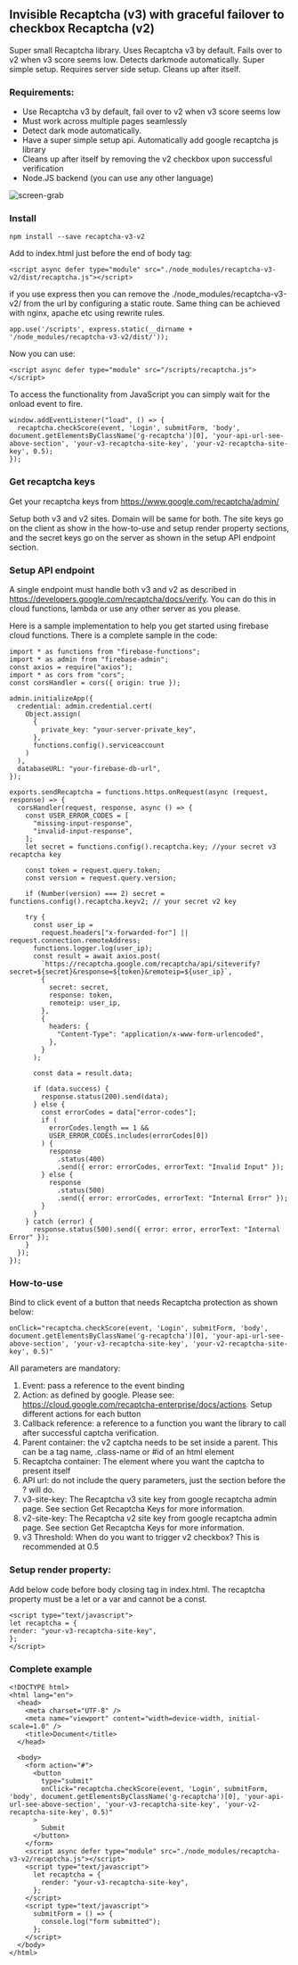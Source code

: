## Invisible Recaptcha (v3) with graceful failover to checkbox Recaptcha (v2)

Super small Recaptcha library. Uses Recaptcha v3 by default. Fails over to v2 when v3 score seems low. Detects darkmode automatically. Super simple setup. Requires server side setup. Cleans up after itself.

### Requirements:

- Use Recaptcha v3 by default, fail over to v2 when v3 score seems low
- Must work across multiple pages seamlessly
- Detect dark mode automatically.
- Have a super simple setup api. Automatically add google recaptcha js library
- Cleans up after itself by removing the v2 checkbox upon successful verification
- Node.JS backend (you can use any other language)

![screen-grab](https://cdn-images.postach.io/e4166d51-932d-4f37-8bad-3096a9117794/e7d5f76d-9402-e6ba-fe65-24b686b0a230/a7d16a06-57a7-64a4-ce13-fe78ff3447a0.gif)

### Install

```
npm install --save recaptcha-v3-v2
```

Add to index.html just before the end of body tag:

```
<script async defer type="module" src="./node_modules/recaptcha-v3-v2/dist/recaptcha.js"></script>
```

if you use express then you can remove the ./node_modules/recaptcha-v3-v2/ from the url by configuring a static route. Same thing can be achieved with nginx, apache etc using rewrite rules.

```
app.use('/scripts', express.static(__dirname + '/node_modules/recaptcha-v3-v2/dist/'));
```

Now you can use:

```
<script async defer type="module" src="/scripts/recaptcha.js"></script>
```

To access the functionality from JavaScript you can simply wait for the onload event to fire.

```
window.addEventListener("load", () => {
  recaptcha.checkScore(event, 'Login', submitForm, 'body', document.getElementsByClassName('g-recaptcha')[0], 'your-api-url-see-above-section', 'your-v3-recaptcha-site-key', 'your-v2-recaptcha-site-key', 0.5);
});
```

### Get recaptcha keys

Get your recaptcha keys from https://www.google.com/recaptcha/admin/

Setup both v3 and v2 sites. Domain will be same for both. The site keys go on the client as show in the how-to-use and setup render property sections, and the secret keys go on the server as shown in the setup API endpoint section.

### Setup API endpoint

A single endpoint must handle both v3 and v2 as described in https://developers.google.com/recaptcha/docs/verify. You can do this in cloud functions, lambda or use any other server as you please.

Here is a sample implementation to help you get started using firebase cloud functions. There is a complete sample in the code:

```
import * as functions from "firebase-functions";
import * as admin from "firebase-admin";
const axios = require("axios");
import * as cors from "cors";
const corsHandler = cors({ origin: true });

admin.initializeApp({
  credential: admin.credential.cert(
    Object.assign(
      {
        private_key: "your-server-private_key",
      },
      functions.config().serviceaccount
    )
  ),
  databaseURL: "your-firebase-db-url",
});

exports.sendRecaptcha = functions.https.onRequest(async (request, response) => {
  corsHandler(request, response, async () => {
    const USER_ERROR_CODES = [
      "missing-input-response",
      "invalid-input-response",
    ];
    let secret = functions.config().recaptcha.key; //your secret v3 recaptcha key

    const token = request.query.token;
    const version = request.query.version;

    if (Number(version) === 2) secret = functions.config().recaptcha.keyv2; // your secret v2 key

    try {
      const user_ip =
        request.headers["x-forwarded-for"] || request.connection.remoteAddress;
      functions.logger.log(user_ip);
      const result = await axios.post(
        `https://recaptcha.google.com/recaptcha/api/siteverify?secret=${secret}&response=${token}&remoteip=${user_ip}`,
        {
          secret: secret,
          response: token,
          remoteip: user_ip,
        },
        {
          headers: {
            "Content-Type": "application/x-www-form-urlencoded",
          },
        }
      );

      const data = result.data;

      if (data.success) {
        response.status(200).send(data);
      } else {
        const errorCodes = data["error-codes"];
        if (
          errorCodes.length == 1 &&
          USER_ERROR_CODES.includes(errorCodes[0])
        ) {
          response
            .status(400)
            .send({ error: errorCodes, errorText: "Invalid Input" });
        } else {
          response
            .status(500)
            .send({ error: errorCodes, errorText: "Internal Error" });
        }
      }
    } catch (error) {
      response.status(500).send({ error: error, errorText: "Internal Error" });
    }
  });
});

```

### How-to-use

Bind to click event of a button that needs Recaptcha protection as shown below:

```
onClick="recaptcha.checkScore(event, 'Login', submitForm, 'body', document.getElementsByClassName('g-recaptcha')[0], 'your-api-url-see-above-section', 'your-v3-recaptcha-site-key', 'your-v2-recaptcha-site-key', 0.5)"
```

All parameters are mandatory:

1. Event: pass a reference to the event binding
2. Action: as defined by google. Please see: https://cloud.google.com/recaptcha-enterprise/docs/actions. Setup different actions for each button
3. Callback reference: a reference to a function you want the library to call after successful captcha verification.
4. Parent container: the v2 captcha needs to be set inside a parent. This can be a tag name, .class-name or #id of an html element
5. Recaptcha container: The element where you want the captcha to present itself
6. API url: do not include the query parameters, just the section before the ? will do.
7. v3-site-key: The Recaptcha v3 site key from google recaptcha admin page. See section Get Recaptcha Keys for more information.
8. v2-site-key: The Recaptcha v2 site key from google recaptcha admin page. See section Get Recaptcha Keys for more information.
9. v3 Threshold: When do you want to trigger v2 checkbox? This is recommended at 0.5

### Setup render property:

Add below code before body closing tag in index.html. The recaptcha property must be a let or a var and cannot be a const.

```
<script type="text/javascript">
let recaptcha = {
render: "your-v3-recaptcha-site-key",
};
</script>
```

### Complete example

```
<!DOCTYPE html>
<html lang="en">
  <head>
    <meta charset="UTF-8" />
    <meta name="viewport" content="width=device-width, initial-scale=1.0" />
    <title>Document</title>
  </head>

  <body>
    <form action="#">
      <button
        type="submit"
        onClick="recaptcha.checkScore(event, 'Login', submitForm, 'body', document.getElementsByClassName('g-recaptcha')[0], 'your-api-url-see-above-section', 'your-v3-recaptcha-site-key', 'your-v2-recaptcha-site-key', 0.5)"
      >
        Submit
      </button>
    </form>
    <script async defer type="module" src="./node_modules/recaptcha-v3-v2/recaptcha.js"></script>
    <script type="text/javascript">
      let recaptcha = {
        render: "your-v3-recaptcha-site-key",
      };
    </script>
    <script type="text/javascript">
      submitForm = () => {
        console.log("form submitted");
      };
    </script>
  </body>
</html>
```
